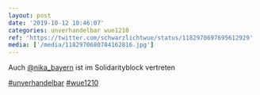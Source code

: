 ```yaml
---
layout: post
date: '2019-10-12 10:46:07'
categories: unverhandelbar wue1210
ref: 'https://twitter.com/schwarzlichtwue/status/1182970697695612929'
media: ['/media/1182970680784162816.jpg']
---
```

Auch [@nika_bayern](https://twitter.com/nika_bayern) ist im Solidarityblock vertreten

[#unverhandelbar](/t/unverhandelbar) [#wue1210](/t/wue1210) 